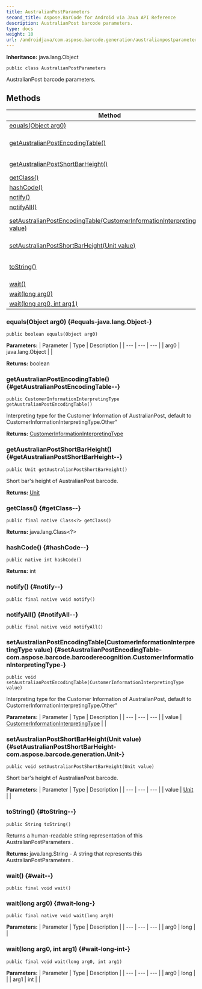 ```yaml
---
title: AustralianPostParameters
second_title: Aspose.BarCode for Android via Java API Reference
description: AustralianPost barcode parameters.
type: docs
weight: 10
url: /androidjava/com.aspose.barcode.generation/australianpostparameters/
---
```

**Inheritance:**
java.lang.Object
```
public class AustralianPostParameters
```

AustralianPost barcode parameters.
## Methods

| Method | Description |
| --- | --- |
| [equals(Object arg0)](#equals-java.lang.Object-) |  |
| [getAustralianPostEncodingTable()](#getAustralianPostEncodingTable--) | Interpreting type for the Customer Information of AustralianPost, default to CustomerInformationInterpretingType.Other" |
| [getAustralianPostShortBarHeight()](#getAustralianPostShortBarHeight--) | Short bar's height of AustralianPost barcode. |
| [getClass()](#getClass--) |  |
| [hashCode()](#hashCode--) |  |
| [notify()](#notify--) |  |
| [notifyAll()](#notifyAll--) |  |
| [setAustralianPostEncodingTable(CustomerInformationInterpretingType value)](#setAustralianPostEncodingTable-com.aspose.barcode.barcoderecognition.CustomerInformationInterpretingType-) | Interpreting type for the Customer Information of AustralianPost, default to CustomerInformationInterpretingType.Other" |
| [setAustralianPostShortBarHeight(Unit value)](#setAustralianPostShortBarHeight-com.aspose.barcode.generation.Unit-) | Short bar's height of AustralianPost barcode. |
| [toString()](#toString--) | Returns a human-readable string representation of this  AustralianPostParameters . |
| [wait()](#wait--) |  |
| [wait(long arg0)](#wait-long-) |  |
| [wait(long arg0, int arg1)](#wait-long-int-) |  |
### equals(Object arg0) {#equals-java.lang.Object-}
```
public boolean equals(Object arg0)
```




**Parameters:**
| Parameter | Type | Description |
| --- | --- | --- |
| arg0 | java.lang.Object |  |

**Returns:**
boolean
### getAustralianPostEncodingTable() {#getAustralianPostEncodingTable--}
```
public CustomerInformationInterpretingType getAustralianPostEncodingTable()
```


Interpreting type for the Customer Information of AustralianPost, default to CustomerInformationInterpretingType.Other"

**Returns:**
[CustomerInformationInterpretingType](../../com.aspose.barcode.barcoderecognition/customerinformationinterpretingtype)
### getAustralianPostShortBarHeight() {#getAustralianPostShortBarHeight--}
```
public Unit getAustralianPostShortBarHeight()
```


Short bar's height of AustralianPost barcode.

**Returns:**
[Unit](../../com.aspose.barcode.generation/unit)
### getClass() {#getClass--}
```
public final native Class<?> getClass()
```




**Returns:**
java.lang.Class<?>
### hashCode() {#hashCode--}
```
public native int hashCode()
```




**Returns:**
int
### notify() {#notify--}
```
public final native void notify()
```




### notifyAll() {#notifyAll--}
```
public final native void notifyAll()
```




### setAustralianPostEncodingTable(CustomerInformationInterpretingType value) {#setAustralianPostEncodingTable-com.aspose.barcode.barcoderecognition.CustomerInformationInterpretingType-}
```
public void setAustralianPostEncodingTable(CustomerInformationInterpretingType value)
```


Interpreting type for the Customer Information of AustralianPost, default to CustomerInformationInterpretingType.Other"

**Parameters:**
| Parameter | Type | Description |
| --- | --- | --- |
| value | [CustomerInformationInterpretingType](../../com.aspose.barcode.barcoderecognition/customerinformationinterpretingtype) |  |

### setAustralianPostShortBarHeight(Unit value) {#setAustralianPostShortBarHeight-com.aspose.barcode.generation.Unit-}
```
public void setAustralianPostShortBarHeight(Unit value)
```


Short bar's height of AustralianPost barcode.

**Parameters:**
| Parameter | Type | Description |
| --- | --- | --- |
| value | [Unit](../../com.aspose.barcode.generation/unit) |  |

### toString() {#toString--}
```
public String toString()
```


Returns a human-readable string representation of this  AustralianPostParameters .

**Returns:**
java.lang.String - A string that represents this  AustralianPostParameters .
### wait() {#wait--}
```
public final void wait()
```




### wait(long arg0) {#wait-long-}
```
public final native void wait(long arg0)
```




**Parameters:**
| Parameter | Type | Description |
| --- | --- | --- |
| arg0 | long |  |

### wait(long arg0, int arg1) {#wait-long-int-}
```
public final void wait(long arg0, int arg1)
```




**Parameters:**
| Parameter | Type | Description |
| --- | --- | --- |
| arg0 | long |  |
| arg1 | int |  |

